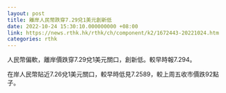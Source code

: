 ```yaml
---
layout: post
title: 離岸人民幣跌穿7.29兌1美元創新低
date: 2022-10-24 15:30:10.000000000 +08:00
link: https://news.rthk.hk/rthk/ch/component/k2/1672443-20221024.htm
categories: rthk
---
```


人民幣偏軟，離岸價跌穿7.29兌1美元關口，創新低。較早時報7.294。

在岸人民幣貼近7.26兌1美元關口，較早時低見7.2589，較上周五收市價跌92點子。
